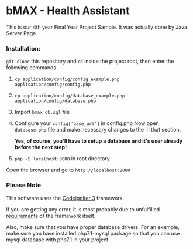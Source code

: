 # bMAX - Health Assistant

This is our 4th year Final Year Project Sample. It was actually done by Java Server Page.

### Installation:

`git clone` this repository and `cd` inside the project root, then enter the following commands

1. `cp application/config/config_example.php application/config/config.php`

2. `cp application/config/database_example.php application/config/database.php`

4. Import `bmax_db.sql` file

3. Configure your `config['base_url']` in config.php
    Now open `database.php` file and make necessary changes to the in that section.
    
    **Yes, of course, you'll have to setup a database and it's user already before the next step!**

6. `php -S localhost:8080` in root directory

Open the browser and go to `http://localhost:8000`

### Please Note

This software uses the [Codeigniter 3](https://codeigniter.com/ "Codeigniter 3") framework.

If you are getting any error, it is most probably due to 
unfulfilled [requirements](https://github.com/bcit-ci/CodeIgniter "Server Requirements") 
of the framework itself.

Also, make sure that you have proper database drivers. For an example, make sure 
you have installed php7.1-mysql package so that you can use mysql database with php7.1 in your project.